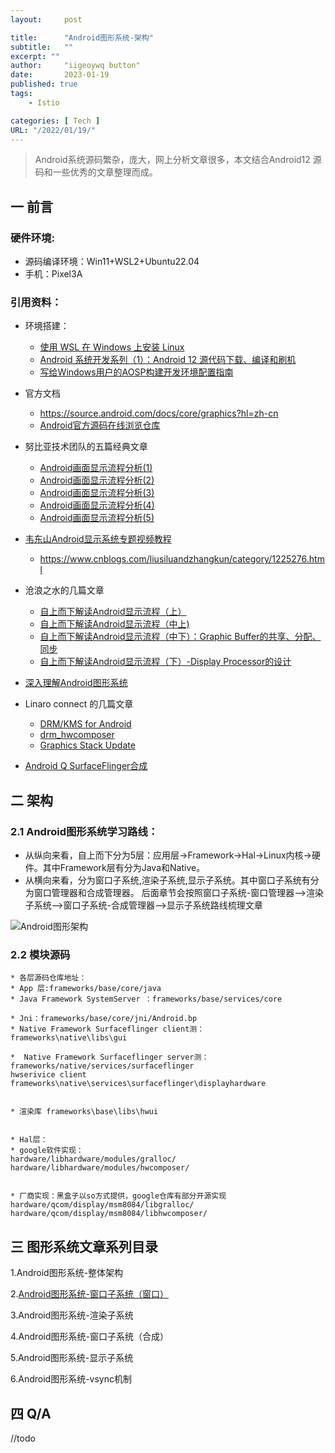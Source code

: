 ```yaml
---
layout:     post

title:      "Android图形系统-架构"
subtitle:   ""
excerpt: ""
author:     "iigeoywq button"
date:       2023-01-19
published: true 
tags:
    - Istio 

categories: [ Tech ]
URL: "/2022/01/19/"
---
```


> Android系统源码繁杂，庞大，网上分析文章很多，本文结合Android12 源码和一些优秀的文章整理而成。
<!--more-->

## 一 前言
### 硬件环境:
* 源码编译环境：Win11+WSL2+Ubuntu22.04
* 手机：Pixel3A
### 引用资料：
* 环境搭建：
  * [使用 WSL 在 Windows 上安装 Linux](https://learn.microsoft.com/zh-cn/windows/wsl/install)
  * [Android 系统开发系列（1）：Android 12 源代码下载、编译和刷机](https://androidperformance.com/2021/10/26/build-android-12/)
  * [写给Windows用户的AOSP构建开发环境配置指南](https://juejin.cn/post/7188078567022919739)
* 官方文档
  * https://source.android.com/docs/core/graphics?hl=zh-cn
  * [Android官方源码在线浏览仓库](https://cs.android.com/androidy)

* 努比亚技术团队的五篇经典文章
  * [Android画面显示流程分析(1)](https://www.jianshu.com/p/df46e4b39428)
  * [Android画面显示流程分析(2)](https://www.jianshu.com/p/f96ab6646ae3)
  * [Android画面显示流程分析(3)](https://www.jianshu.com/p/3c61375cc15b)
  * [Android画面显示流程分析(4)](https://www.jianshu.com/p/7a18666a43ce)
  * [Android画面显示流程分析(5)](https://www.jianshu.com/p/dcaf1eeddeb1)

* [韦东山Android显示系统专题视频教程](http://download.100ask.org/videos_tutorial/android/display/index.html)

  * https://www.cnblogs.com/liusiluandzhangkun/category/1225276.html

* 沧浪之水的几篇文章
  * [自上而下解读Android显示流程（上）](https://zhuanlan.zhihu.com/p/261169653)
  * [自上而下解读Android显示流程（中上)](https://zhuanlan.zhihu.com/p/421532503)
  * [自上而下解读Android显示流程（中下）：Graphic Buffer的共享、分配、同步](https://zhuanlan.zhihu.com/p/261914515)
  * [自上而下解读Android显示流程（下）-Display Processor的设计](https://zhuanlan.zhihu.com/p/261657281)

* [深入理解Android图形系统](https://www.51cto.com/article/717713.html)

* Linaro connect 的几篇文章
  * [DRM/KMS for Android](https://lpc.events/event/5/contributions/319/attachments/442/696/Android_DRM_KMS_Update_XDC2019.pdf)
  * [drm_hwcomposer](https://static.linaro.org/connect/yvr18/presentations/yvr18-204.pdf)
  * [Graphics Stack Update](https://static.linaro.org/connect/bkk16/Presentations/Wednesday/BKK16-315.pdf)

* [Android Q SurfaceFlinger合成](https://wizzie.top/Blog/2020/10/31/2020/201031_android_SurfaceFlinger2/)
<!--more-->

## 二 架构
### 2.1 Android图形系统学习路线：
* 从纵向来看，自上而下分为5层：应用层->Framework->Hal->Linux内核->硬件。其中Framework层有分为Java和Native。
* 从横向来看，分为窗口子系统,渲染子系统,显示子系统。其中窗口子系统有分为窗口管理器和合成管理器。
后面章节会按照窗口子系统-窗口管理器-->渲染子系统-->窗口子系统-合成管理器-->显示子系统路线梳理文章

![Android图形架构](/img/android图形架构.png)

### 2.2 模块源码

```
* 各层源码仓库地址：
* App 层:frameworks/base/core/java
* Java Framework SystemServer ：frameworks/base/services/core

* Jni：frameworks/base/core/jni/Android.bp
* Native Framework Surfaceflinger client测：
frameworks\native\libs\gui

*  Native Framework Surfaceflinger server测：
frameworks/native/services/surfaceflinger
hwserivice client frameworks\native\services\surfaceflinger\displayhardware


* 渲染库 frameworks\base\libs\hwui


* Hal层：
* google软件实现：
hardware/libhardware/modules/gralloc/
hardware/libhardware/modules/hwcomposer/


* 厂商实现：黑盒子以so方式提供，google仓库有部分开源实现
hardware/qcom/display/msm8084/libgralloc/
hardware/qcom/display/msm8084/libhwcomposer/
```

## 三 图形系统文章系列目录
1.Android图形系统-整体架构

2.[Android图形系统-窗口子系统（窗口）]()

3.Android图形系统-渲染子系统

4.Android图形系统-窗口子系统（合成）

5.Android图形系统-显示子系统

6.Android图形系统-vsync机制


## 四 Q/A
//todo








